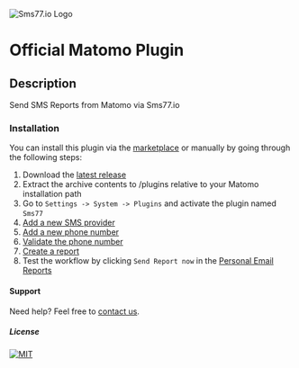 ![Sms77.io Logo](https://www.sms77.io/wp-content/uploads/2019/07/sms77-Logo-400x79.png "Sms77.io Logo")

# Official Matomo Plugin

## Description

Send SMS Reports from Matomo via Sms77.io

### Installation

You can install this plugin via the [marketplace](https://plugins.matomo.org/) or manually by
going through the following steps:

1. Download
   the [latest release](https://github.com/sms77io/matomo/releases/latest/download/sms77-matomo-latest.zip)
2. Extract the archive contents to /plugins relative to your Matomo installation path
3. Go to `Settings -> System -> Plugins` and activate the plugin named `Sms77`
4. [Add a new SMS provider](screenshots/add_sms_provider.png)
5. [Add a new phone number](screenshots/add_phone_number.png)
6. [Validate the phone number](screenshots/validate_phone_number.png)
7. [Create a report](screenshots/create_report.png)
8. Test the workflow by clicking `Send Report now` in
   the [Personal Email Reports](screenshots/reports_overview.png)

#### Support

Need help? Feel free to [contact us](https://www.sms77.io/en/company/contact).

##### License

[![MIT](https://img.shields.io/badge/License-MIT-teal.svg)](LICENSE)